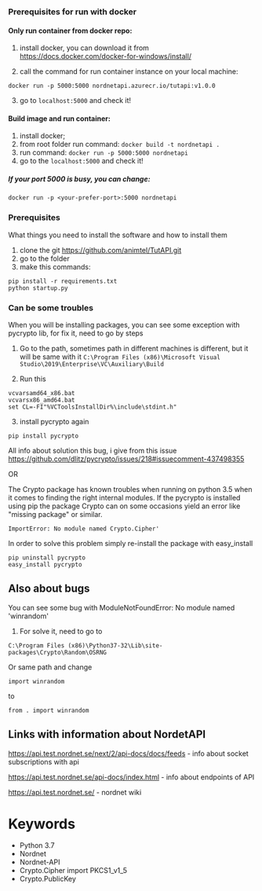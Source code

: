 ### Prerequisites for run with docker

#### Only run container from docker repo:

1) install docker, you can download it from https://docs.docker.com/docker-for-windows/install/

2) call the command for run container instance on your local machine:

`docker run -p 5000:5000 nordnetapi.azurecr.io/tutapi:v1.0.0`

3) go to `localhost:5000` and check it!

#### Build image and run container:

1) install docker;
2) from root folder run command:
`docker build -t nordnetapi .`
3) run command: `docker run -p 5000:5000 nordnetapi`
4) go to the `localhost:5000` and check it!

##### If your port 5000 is busy, you can change:

`docker run -p <your-prefer-port>:5000 nordnetapi`

### Prerequisites
What things you need to install the software and how to install them

1) clone the git https://github.com/animtel/TutAPI.git
2) go to the folder
3) make this commands:
```
pip install -r requirements.txt
python startup.py
```

### Can be some troubles

When you will be installing packages, you can see some exception with pycrypto lib, for fix it, need to go by steps

1) Go to the path, sometimes path in different machines is different, but it will be same with it
`C:\Program Files (x86)\Microsoft Visual Studio\2019\Enterprise\VC\Auxiliary\Build`

2) Run this
```
vcvarsamd64_x86.bat
vcvarsx86_amd64.bat
set CL=-FI"%VCToolsInstallDir%\include\stdint.h"
```
3) install pycrypto again
```
pip install pycrypto
```

All info about solution this bug, i give from this issue https://github.com/dlitz/pycrypto/issues/218#issuecomment-437498355

OR

The Crypto package has known troubles when running on python 3.5 when it comes to finding the right internal modules.
If the pycrypto is installed using pip the package Crypto can on some occasions yield an error like "missing package" or
similar.
```
ImportError: No module named Crypto.Cipher'
```
In order to solve this problem simply re-install the package with easy_install
```
pip uninstall pycrypto
easy_install pycrypto
```

## Also about bugs

You can see some bug with ModuleNotFoundError: No module named 'winrandom'

1) For solve it, need to go to
```
C:\Program Files (x86)\Python37-32\Lib\site-packages\Crypto\Random\OSRNG
```
Or same path and change
```
import winrandom
```
to
```
from . import winrandom
```

## Links with information about NordetAPI

https://api.test.nordnet.se/next/2/api-docs/docs/feeds - info about socket subscriptions with api

https://api.test.nordnet.se/api-docs/index.html - info about endpoints of API

https://api.test.nordnet.se/ - nordnet wiki

# Keywords
* Python 3.7
* Nordnet
* Nordnet-API
* Crypto.Cipher import PKCS1_v1_5
* Crypto.PublicKey
